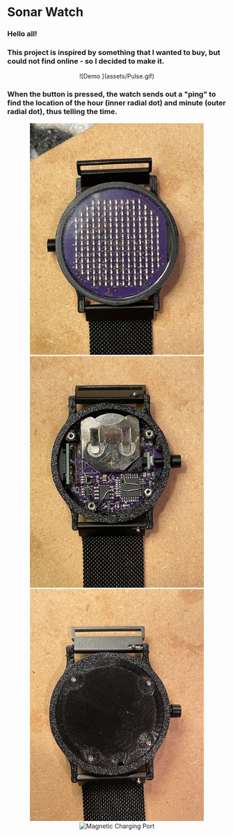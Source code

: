 # Sonar Watch

### Hello all! 

### This project is inspired by something that I wanted to buy, but could not find online - so I decided to make it.

<div align="center">
	![Demo ](assets/Pulse.gif)
</div>

### When the button is pressed, the watch sends out a "ping" to find the location of the hour (inner radial dot) and minute (outer radial dot), thus telling the time.

<div align="center">
  <img src="assets/Front.jpg" alt="Front" width="400"/>
  <br/>
  <img src="assets/Back_Open.jpg" alt="Back (open)" width="400"/>
  <br/>
  <img src="assets/Back_Cover.jpg" alt="Back (closed)" width="400"/>
  <br/>
  <img src="Charge_port.jpg" alt="Magnetic Charging Port" width="400"/>
</div>
